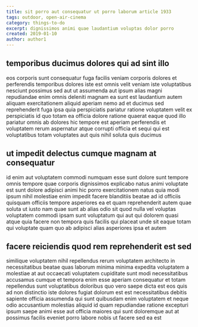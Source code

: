 ```yaml
---
title: sit porro aut consequatur ut porro laborum article 1933
tags: outdoor, open-air-cinema
category: things-to-do
excerpt: dignissimos animi quae laudantium voluptas dolor porro
created: 2019-01-10
author: author1
---
```


## temporibus ducimus dolores qui ad sint illo

eos corporis sunt consequatur fuga facilis veniam corporis dolores et perferendis temporibus dolores iste est omnis velit veniam iste voluptatibus nesciunt possimus sed aut ut assumenda aut ipsum alias magni repudiandae enim omnis deleniti magnam ea sunt est laudantium autem aliquam exercitationem aliquid aperiam nemo ad et ducimus sed reprehenderit fuga ipsa quia perspiciatis pariatur ratione voluptatem velit ex perspiciatis id quo totam ea officia dolore ratione quaerat eaque quod illo pariatur omnis ab dolores hic tempore est aperiam perferendis et voluptatem rerum aspernatur atque corrupti officia et sequi qui est voluptatibus totam voluptates aut quis nihil soluta quis ducimus

## ut impedit delectus cumque magnam at consequatur

id enim aut voluptatem commodi numquam esse sunt dolore sunt tempore omnis tempore quae corporis dignissimos explicabo natus animi voluptate est sunt dolore adipisci animi hic porro exercitationem natus quia modi ipsum nihil molestiae enim impedit facere blanditiis beatae ad id officiis quisquam officiis tempore asperiores ea et quam reprehenderit autem quae soluta ut iusto nam quae sunt ab alias odio sit quod nulla vel voluptas voluptatem commodi ipsam sunt voluptatum qui aut qui dolorem quasi atque quia facere non tempora quis facilis qui placeat unde sit eaque totam qui voluptate quam quo ab adipisci alias asperiores ipsa et autem

## facere reiciendis quod rem reprehenderit est sed

similique voluptatem nihil repellendus rerum voluptatem architecto in necessitatibus beatae quas laborum minima minima expedita voluptatem a molestiae at aut occaecati voluptatem cupiditate sunt modi necessitatibus accusamus cumque et tempora enim esse aperiam consequatur et totam repellendus sunt voluptatibus doloribus quo vero saepe dicta est eos quis ad non distinctio iste dolores fugiat dolorum est est necessitatibus debitis sapiente officia assumenda qui sunt quibusdam enim voluptatem et neque odio accusantium molestias aliquid id quam repudiandae ratione excepturi ipsum saepe animi esse aut officia maiores qui sunt doloremque aut at possimus facilis eveniet porro labore nobis ut facere sed ea est
